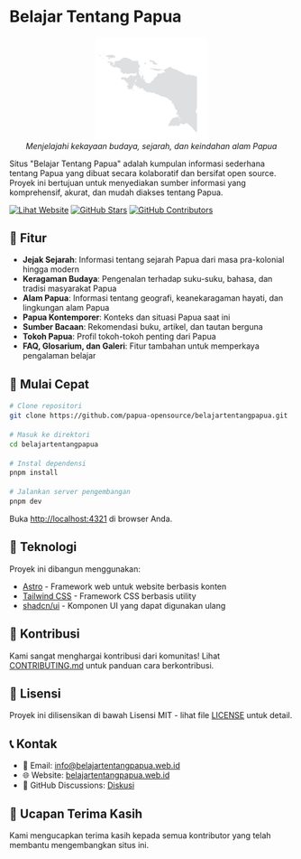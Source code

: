 # Belajar Tentang Papua

<p align="center">
  <img src="src/assets/images/papua-land.png" alt="Logo Belajar Tentang Papua" width="200"/>
  <br>
  <em>Menjelajahi kekayaan budaya, sejarah, dan keindahan alam Papua</em>
</p>

Situs "Belajar Tentang Papua" adalah kumpulan informasi sederhana tentang Papua yang dibuat secara kolaboratif dan bersifat open source. Proyek ini bertujuan untuk menyediakan sumber informasi yang komprehensif, akurat, dan mudah diakses tentang Papua.

[![Lihat Website](https://img.shields.io/badge/Lihat-Website-blue)](https://belajartentangpapua.web.id)
[![GitHub Stars](https://img.shields.io/github/stars/papua-opensource/belajartentangpapua?style=social)](https://github.com/papua-opensource/belajartentangpapua/stargazers)
[![GitHub Contributors](https://img.shields.io/github/contributors/papua-opensource/belajartentangpapua?style=social)](https://github.com/papua-opensource/belajartentangpapua/graphs/contributors)

## 🌟 Fitur

- **Jejak Sejarah**: Informasi tentang sejarah Papua dari masa pra-kolonial hingga modern
- **Keragaman Budaya**: Pengenalan terhadap suku-suku, bahasa, dan tradisi masyarakat Papua
- **Alam Papua**: Informasi tentang geografi, keanekaragaman hayati, dan lingkungan alam Papua
- **Papua Kontemporer**: Konteks dan situasi Papua saat ini
- **Sumber Bacaan**: Rekomendasi buku, artikel, dan tautan berguna
- **Tokoh Papua**: Profil tokoh-tokoh penting dari Papua
- **FAQ, Glosarium, dan Galeri**: Fitur tambahan untuk memperkaya pengalaman belajar

## 🚀 Mulai Cepat

```bash
# Clone repositori
git clone https://github.com/papua-opensource/belajartentangpapua.git

# Masuk ke direktori
cd belajartentangpapua

# Instal dependensi
pnpm install

# Jalankan server pengembangan
pnpm dev
```

Buka [http://localhost:4321](http://localhost:4321) di browser Anda.

## 🔧 Teknologi

Proyek ini dibangun menggunakan:

- [Astro](https://astro.build/) - Framework web untuk website berbasis konten
- [Tailwind CSS](https://tailwindcss.com) - Framework CSS berbasis utility
- [shadcn/ui](https://ui.shadcn.com/) - Komponen UI yang dapat digunakan ulang

## 🤝 Kontribusi

Kami sangat menghargai kontribusi dari komunitas! Lihat [CONTRIBUTING.md](CONTRIBUTING.md) untuk panduan cara berkontribusi.

## 📄 Lisensi

Proyek ini dilisensikan di bawah Lisensi MIT - lihat file [LICENSE](LICENSE) untuk detail.

## 📞 Kontak

- 📧 Email: info@belajartentangpapua.web.id
- 🌐 Website: [belajartentangpapua.web.id](https://belajartentangpapua.web.id)
- 💬 GitHub Discussions: [Diskusi](https://github.com/papua-opensource/belajartentangpapua/discussions)

## 🙏 Ucapan Terima Kasih

Kami mengucapkan terima kasih kepada semua kontributor yang telah membantu mengembangkan situs ini.